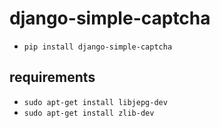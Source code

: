 # django-simple-captcha
* `pip install django-simple-captcha`

## requirements
* `sudo apt-get install libjepg-dev`
* `sudo apt-get install zlib-dev`
